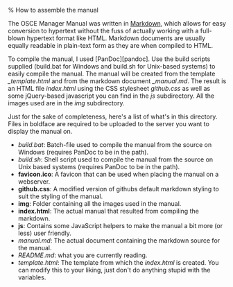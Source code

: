 % How to assemble the manual

The OSCE Manager Manual was written in [Markdown][markdown], which allows for easy conversion 
to hypertext without the fuss of actually working with a full-blown hypertext format like 
HTML. Markdown documents are usually equally readable in plain-text form as they are when
compiled to HTML.

To compile the manual, I used [PanDoc][pandoc]. Use the build scripts supplied (build.bat
for Windows and build.sh for Unix-based systems) to easily compile the manual. The manual
will be created from the template *_template.html* and from the markdown document 
*_manual.md*. The result is an HTML file *index.html* using the CSS stylesheet 
*github.css* as well as some jQuery-based javascript you can find in the *js* subdirectory.
All the images used are in the *img* subdirectory.

Just for the sake of completeness, here's a list of what's in this directory. Files 
in boldface are required to be uploaded to the server you want to display the manual on.

- *build.bat*: Batch-file used to compile the manual from the source on Windows
	(requires PanDoc to be in the path).
- *build.sh*: Shell script used to compile the manual from the source on Unix based 
	systems (requires PanDoc to be in the path).
- **favicon.ico**: A favicon that can be used when placing the manual on a webserver.
- **github.css**: A modified version of githubs default markdown styling to suit the
	styling of the manual.
- **img**: Folder containing all the images used in the manual.
- **index.html**: The actual manual that resulted from compiling the markdown.
- **js**: Contains some JavaScript helpers to make the manual a bit more (or less) user
	friendly. 
- *manual.md*: The actual document containing the markdown source for the manual.
- *README.md*: what you are currently reading.
- *template.html*: The template from which the *index.html* is created. You can modify
	this to your liking, just don't do anything stupid with the variables.

[markdown]:
[pandoc]: 